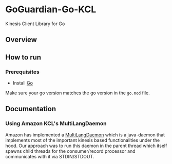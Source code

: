 # GoGuardian-Go-KCL
Kinesis Client Library for Go

## Overview

## How to run

### Prerequisites

- Install [Go](https://golang.org/)

Make sure your go version matches the go version in the `go.mod` file.

## Documentation

### Using Amazon KCL's MultiLangDaemon
Amazon has implemented a [MultiLangDaemon](https://github.com/awslabs/amazon-kinesis-client/tree/master/amazon-kinesis-client-multilang) which is a java-daemon that implements most of the important kinesis based functionalities under the hood. Our approach was to run this daemon in the parent thread which itself spawns child threads for the consumer/record processor and communicates with it via STDIN/STDOUT.
